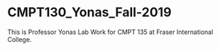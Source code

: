 # CMPT130_Yonas_Fall-2019
This is Professor Yonas Lab Work for CMPT 135 at Fraser International College. 
